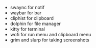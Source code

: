 - swaync for notif
- waybar for bar
- cliphist for clipboard
- dolphin for file manager
- kitty for terminal
- wofi for run menu and clipboard menu
- grim and slurp for taking screenshots
